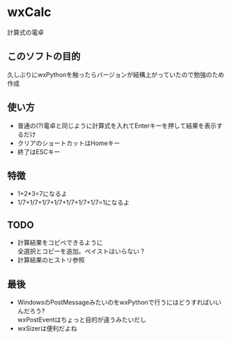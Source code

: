 # wxCalc
計算式の電卓
## このソフトの目的
久しぶりにwxPythonを触ったらバージョンが結構上がっていたので勉強のため作成
## 使い方
* 普通の(?)電卓と同じように計算式を入れてEnterキーを押して結果を表示するだけ
* クリアのショートカットはHomeキー
* 終了はESCキー
## 特徴
* 1+2*3=7になるよ
* 1/7+1/7+1/7+1/7+1/7+1/7+1/7=1になるよ
## TODO
* 計算結果をコピペできるように<br />
全選択とコピーを追加。ペイストはいらない？
* 計算結果のヒストリ参照
## 最後
* WindowsのPostMessageみたいのをwxPythonで行うにはどうすればいいんだろう?<br />
wxPostEventはちょっと目的が違うみたいだし
* wxSizerは便利だよね